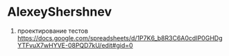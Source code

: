 # AlexeyShershnev
1. проектирование тестов
https://docs.google.com/spreadsheets/d/1P7K6_b8R3C6A0cdIP0GHDgYTFvuX7wHYVE-08PQD7kU/edit#gid=0
